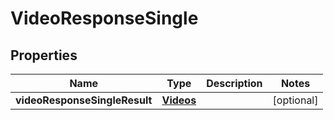 # VideoResponseSingle

## Properties
Name | Type | Description | Notes
------------ | ------------- | ------------- | -------------
**videoResponseSingleResult** | [**Videos**](Videos.md) |  |  [optional]
